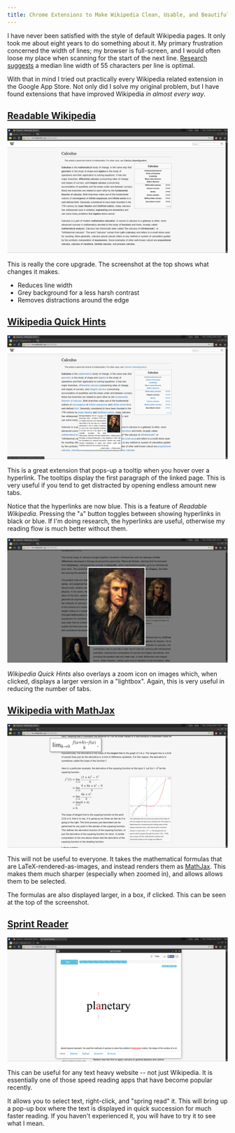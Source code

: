 ```yaml
---
title: Chrome Extensions to Make Wikipedia Clean, Usable, and Beautiful
---
```


I have never been satisfied with the style of default Wikipedia pages. It only took me about eight years to do something about it. My primary frustration concerned the width of lines; my browser is full-screen, and I would often loose my place when scanning for the start of the next line. [Research suggests](http://www.sciencedirect.com/science/article/pii/S1071581901904586 "The influence of reading speed and line length on the effectiveness of reading from screen") a median line width of 55 characters per line is optimal.

With that in mind I tried out practically every Wikipedia related extension in the Google App Store. Not only did I solve my original problem, but I have found extensions that have improved Wikipedia *in almost every way*.

[Readable Wikipedia](https://chrome.google.com/webstore/detail/readable-wikipedia/imoddojnfpdkpfiipadaibjplddaneka "Readable Wikipedia")
----

[![](/images/2014-05-13-wiki-extens-overview.png "Readable Wikipedia")](/images/2014-05-13-wiki-extens-overview.png)

This is really the core upgrade. The screenshot at the top shows what changes it makes.

- Reduces line width
- Grey background for a less harsh contrast
- Removes distractions around the edge

[Wikipedia Quick Hints](https://chrome.google.com/webstore/detail/wikipedia-quick-hints/ldnhgfghebflgcndlbppfanbchpgmkna "Wikipedia Quick Hints")
----

[![](/images/2014-05-13-wiki-extens-links.png "Quick Hints")](/images/2014-05-13-wiki-extens-links.png)

This is a great extension that pops-up a tooltip when you hover over a hyperlink. The tooltips display the first paragraph of the linked page. This is very useful if you tend to get distracted by opening endless amount new tabs.

Notice that the hyperlinks are now blue. This is a feature of *Readable Wikipedia*. Pressing the "`a`" button toggles between showing hyperlinks in black or blue. If I'm doing research, the hyperlinks are useful, otherwise my reading flow is much better without them.

[![](/images/2014-05-13-wiki-extens-large-image.png "Image Zoom")](/images/2014-05-13-wiki-extens-large-image.png)

*Wikipedia Quick Hints* also overlays a zoom icon on images which, when clicked, displays a larger version in a "lightbox". Again, this is very useful in reducing the number of tabs.

[Wikipedia with MathJax](https://chrome.google.com/webstore/detail/wikipedia-with-mathjax/fhomhkjcommffnlajeemenejemmegcmi "Wikipedia with MathJax")
----

[![](/images/2014-05-13-wiki-extens-maths.png "MathJax Support")](/images/2014-05-13-wiki-extens-maths.png)

This will not be useful to everyone. It takes the mathematical formulas that are LaTeX-rendered-as-images, and instead renders them as [MathJax](http://www.mathjax.org/ "MathJax"). This makes them much sharper (especially when zoomed in), and allows allows them to be selected.

The formulas are also displayed larger, in a box, if clicked. This can be seen at the top of the screenshot.

[Sprint Reader](https://chrome.google.com/webstore/detail/sprint-reader-speed-readi/kejhpkmainjkpiablnfdppneidnkhdif "Sprint Reader")
----

[![](/images/2014-05-13-wiki-extens-sprint.png "Sprint Reader")](/images/2014-05-13-wiki-extens-sprint.png)

This can be useful for any text heavy website -- not just Wikipedia. It is essentially one of those speed reading apps that have become popular recently.

It allows you to select text, right-click, and "spring read" it. This will bring up a pop-up box where the text is displayed in quick succession for much faster reading. If you haven't experienced it, you will have to try it to see what I mean.